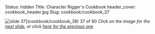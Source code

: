 Status: hidden
Title: Character Rigger's Cookbook
header_cover: cookbook_header.jpg
Slug: cookbook/cookbook_37

![slide 37](https://dl.dropboxusercontent.com/u/2977490/presentations/cookbook/img37.jpg)](cookbook/cookbook_38)
37 of 90
_Click on the image for the [next slide](cookbook/cookbook_38), or click [here for the previous one](cookbook/cookbook_36)_
